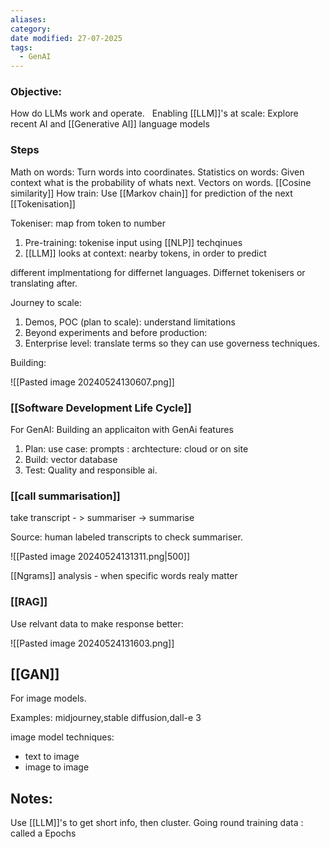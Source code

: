 ```yaml
---
aliases: 
category: 
date modified: 27-07-2025
tags:
  - GenAI
---
```

### Objective:

 How do LLMs work and operate.  
 Enabling [[LLM]]'s at scale:
 Explore recent AI and [[Generative AI]] language models 


### Steps

Math on words: Turn words into coordinates.
Statistics on words: Given context what is the probability of whats next.
Vectors on words. [[Cosine similarity]]
How train: Use [[Markov chain]] for prediction of the next [[Tokenisation]]


Tokeniser: map from token to number

1. Pre-training: tokenise input using [[NLP]] techqinues
2. [[LLM]] looks at context: nearby tokens, in order to predict

different implmentationg for differnet languages. Differnet tokenisers or translating after.

Journey to scale:

1. Demos, POC (plan to scale): understand limitations
2. Beyond experiments and before production: 
3. Enterprise level: translate terms so they can use governess techniques.

Building:

![[Pasted image 20240524130607.png]]

### [[Software Development Life Cycle]]

For GenAI: Building an applicaiton with GenAi features

1. Plan: use case: prompts : archtecture: cloud or on site
2. Build: vector database
3. Test: Quality and responsible ai. 

### [[call summarisation]]

take transcript - > summariser -> summarise

Source: human labeled transcripts to check summariser. 

![[Pasted image 20240524131311.png|500]]

[[Ngrams]] analysis - when specific words realy matter


### [[RAG]]

Use relvant data to make response better:

![[Pasted image 20240524131603.png]]

## [[GAN]]

For image models.

Examples: midjourney,stable diffusion,dall-e 3

image model techniques:
- text to image
- image to image
## Notes: 

Use [[LLM]]'s to get short info, then cluster.
Going round training data : called a Epochs










